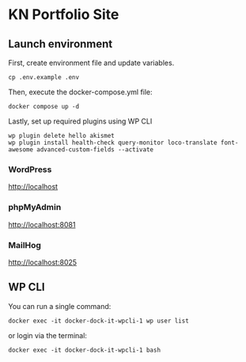 # KN Portfolio Site

## Launch environment
First, create environment file and update variables.
```shell
cp .env.example .env
```

Then, execute the docker-compose.yml file: 
```shell
docker compose up -d
```

Lastly, set up required plugins using WP CLI
   ```
   wp plugin delete hello akismet
   wp plugin install health-check query-monitor loco-translate font-awesome advanced-custom-fields --activate
   ```

### WordPress
<http://localhost>

### phpMyAdmin
<http://localhost:8081>

### MailHog
<http://localhost:8025>

## WP CLI
You can run a single command:
```shell
docker exec -it docker-dock-it-wpcli-1 wp user list
```
or login via the terminal:
```shell
docker exec -it docker-dock-it-wpcli-1 bash
```
